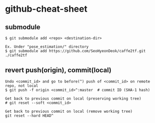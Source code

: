 # github-cheat-sheet

## submodule
```
$ git submodule add <repo> <destination-dir>

Ex. Under "pose_estimation/" directory
$ git submodule add https://github.com/SeoHyeonDeok/caffe2tf.git ./caffe2tf
```

## revert push(origin), commit(local)
```
Undo <commit_id> and go to before(^) push of <commit_id> on remote repo, not local
$ git push -f origin <commit_id>^:master  # commit ID (SHA-1 hash)

Get back to previous commit on local (preserving working tree)
# git reset --soft <commit_id>

Get back to previous commit on local (remove working tree)
git reset --hard HEAD^
```

